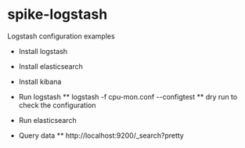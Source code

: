 # spike-logstash
Logstash configuration examples

* Install logstash
* Install elasticsearch
* Install kibana

* Run logstash
** logstash -f cpu-mon.conf --configtest
** dry run to check the configuration

* Run elasticsearch


* Query data
** http://localhost:9200/_search?pretty


